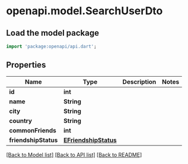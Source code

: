 # openapi.model.SearchUserDto

## Load the model package
```dart
import 'package:openapi/api.dart';
```

## Properties
Name | Type | Description | Notes
------------ | ------------- | ------------- | -------------
**id** | **int** |  | 
**name** | **String** |  | 
**city** | **String** |  | 
**country** | **String** |  | 
**commonFriends** | **int** |  | 
**friendshipStatus** | [**EFriendshipStatus**](EFriendshipStatus.md) |  | 

[[Back to Model list]](../README.md#documentation-for-models) [[Back to API list]](../README.md#documentation-for-api-endpoints) [[Back to README]](../README.md)


